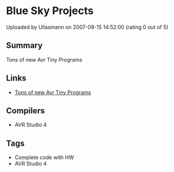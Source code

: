 # Blue Sky Projects

Uploaded by Ullasmann on 2007-08-15 14:52:00 (rating 0 out of 5)

## Summary

Tons of new Avr Tiny Programs

## Links

- [Tons of new Avr Tiny Programs](http://www.ullasmann.eu)

## Compilers

- AVR Studio 4

## Tags

- Complete code with HW
- AVR Studio 4
